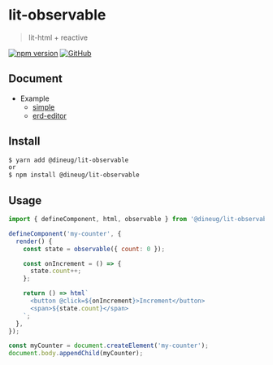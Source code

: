 # lit-observable

> lit-html + reactive

[![npm version](https://img.shields.io/npm/v/@dineug/lit-observable.svg?style=flat-square&color=blue)](https://www.npmjs.com/package/@dineug/lit-observable) [![GitHub](https://img.shields.io/github/license/dineug/lit-observable?style=flat-square&color=blue)](https://github.com/dineug/lit-observable/blob/main/LICENSE)

## Document

- Example
  - [simple](https://github.com/dineug/lit-observable/tree/main/src/example)
  - [erd-editor](https://github.com/vuerd/vuerd)

## Install

```bash
$ yarn add @dineug/lit-observable
or
$ npm install @dineug/lit-observable
```

## Usage

```javascript
import { defineComponent, html, observable } from '@dineug/lit-observable';

defineComponent('my-counter', {
  render() {
    const state = observable({ count: 0 });

    const onIncrement = () => {
      state.count++;
    };

    return () => html`
      <button @click=${onIncrement}>Increment</button>
      <span>${state.count}</span>
    `;
  },
});

const myCounter = document.createElement('my-counter');
document.body.appendChild(myCounter);
```
